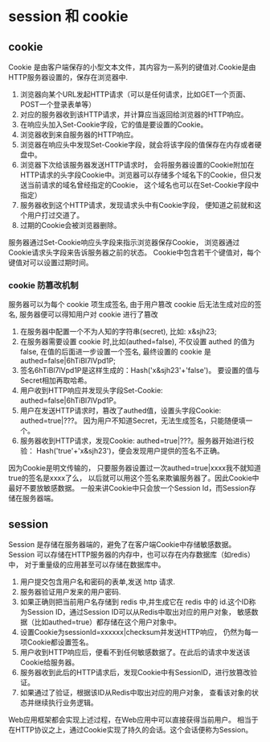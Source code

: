 # session 和 cookie

## cookie

Cookie 是由客户端保存的小型文本文件，其内容为一系列的键值对.Cookie是由HTTP服务器设置的，保存在浏览器中.

1. 浏览器向某个URL发起HTTP请求（可以是任何请求，比如GET一个页面、POST一个登录表单等）
2. 对应的服务器收到该HTTP请求，并计算应当返回给浏览器的HTTP响应。
3. 在响应头加入Set-Cookie字段，它的值是要设置的Cookie。
4. 浏览器收到来自服务器的HTTP响应。
5. 浏览器在响应头中发现Set-Cookie字段，就会将该字段的值保存在内存或者硬盘中。
6. 浏览器下次给该服务器发送HTTP请求时， 会将服务器设置的Cookie附加在HTTP请求的头字段Cookie中。浏览器可以存储多个域名下的Cookie，但只发送当前请求的域名曾经指定的Cookie， 这个域名也可以在Set-Cookie字段中指定）
7. 服务器收到这个HTTP请求，发现请求头中有Cookie字段， 便知道之前就和这个用户打过交道了。
8. 过期的Cookie会被浏览器删除。

服务器通过Set-Cookie响应头字段来指示浏览器保存Cookie， 浏览器通过Cookie请求头字段来告诉服务器之前的状态。 Cookie中包含若干个键值对，每个键值对可以设置过期时间。


### cookie 防篡改机制

  服务器可以为每个 cookie 项生成签名, 由于用户篡改 cookie 后无法生成对应的签名, 服务器便可以得知用户对 cookie 进行了篡改

1. 在服务器中配置一个不为人知的字符串(secret), 比如: x&sjh23;
2. 在服务器需要设置 cookie 时,比如(authed=false), 不仅设置 authed 的值为 false, 在值的后面进一步设置一个签名, 最终设置的 cookie 是 authed=false|6hTiBl7lVpd1P;
3. 签名6hTiBl7lVpd1P是这样生成的：Hash('x&sjh23'+'false')。 要设置的值与Secret相加再取哈希。
4. 用户收到HTTP响应并发现头字段Set-Cookie: authed=false|6hTiBl7lVpd1P。
5. 用户在发送HTTP请求时，篡改了authed值，设置头字段Cookie: authed=true|???。 因为用户不知道Secret，无法生成签名，只能随便填一个。
6. 服务器收到HTTP请求，发现Cookie: authed=true|???。服务器开始进行校验： Hash('true'+'x&sjh23')，便会发现用户提供的签名不正确。

因为Cookie是明文传输的， 只要服务器设置过一次authed=true|xxxx我不就知道true的签名是xxxx了么， 以后就可以用这个签名来欺骗服务器了。因此Cookie中最好不要放敏感数据。 一般来讲Cookie中只会放一个Session Id，而Session存储在服务器端。

## session

Session 是存储在服务器端的，避免了在客户端Cookie中存储敏感数据。 Session 可以存储在HTTP服务器的内存中，也可以存在内存数据库（如redis）中， 对于重量级的应用甚至可以存储在数据库中。

1. 用户提交包含用户名和密码的表单,发送 http 请求.
2. 服务器验证用户发来的用户密码.
3. 如果正确则把当前用户名存储到 redis 中,并生成它在 redis 中的 id.这个ID称为Session ID，通过Session ID可以从Redis中取出对应的用户对象， 敏感数据（比如authed=true）都存储在这个用户对象中。
4. 设置Cookie为sessionId=xxxxxx|checksum并发送HTTP响应， 仍然为每一项Cookie都设置签名。
5. 用户收到HTTP响应后，便看不到任何敏感数据了。在此后的请求中发送该Cookie给服务器。
6. 服务器收到此后的HTTP请求后，发现Cookie中有SessionID，进行放篡改验证。
7. 如果通过了验证，根据该ID从Redis中取出对应的用户对象， 查看该对象的状态并继续执行业务逻辑。

Web应用框架都会实现上述过程，在Web应用中可以直接获得当前用户。 相当于在HTTP协议之上，通过Cookie实现了持久的会话。这个会话便称为Session。
